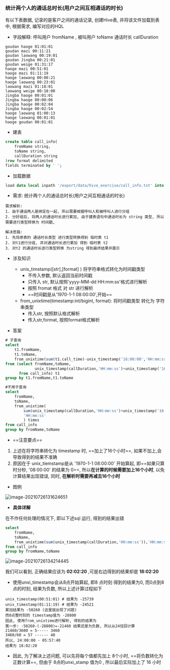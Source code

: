 ### 统计两个人的通话总时长(用户之间互相通话的时长)

有以下表数据, 记录的是客户之间的通话记录, 创建Hive表, 并将该文件加载到表中, 根据需求, 编写对应的HQL

- 字段解释: 呼叫用户 fromName , 被叫用户 toName 通话时长 callDuration

~~~properties
goudan haoge 01:01:01
goudan mazi 00:11:21
goudan laowang 00:19:01
goudan Jingba 00:21:01
goudan weige 01:31:17
haoge mazi 00:51:01
haoge mazi 01:11:19
haoge laowang 00:00:21
haoge laowang 00:23:01
laowang mazi 01:18:01
laowang weige 00:18:00
Jingba haoge 00:01:01
Jingba haoge 00:00:06
Jingba haoge 00:02:04
Jingba haoge 00:02:54
haoge laowang 01:00:13
haoge laowang 00:01:01
haoge goudan 00:01:01
~~~

- 建表

~~~sql
create table call_info(
	fromName string,
    toName string,
    callDuration string
)row format delimited
fields terminated by ' ';
~~~

- 加载数据

~~~sql
load data local inpath '/export/data/hive_exercise/call_info.txt' into table call_info;
~~~

- 需求: 统计两个人的通话总时长(用户之间互相通话的时长)

~~~properties
需求解析:
1. 由于通话两人是绑定在一起, 所以需要根据呼叫人和被呼叫人进行分组
2. 分好组后, 将两人的通话时长进行累加, 由于建表语句中通话时长为 string 类型, 所以需要进行类型转换为 时间戳,

解决思路:
1. 先将原表的 通话时长类型 进行类型转换得到 临时表 t1
2. 对t1进行分组, 并对通话时长进行累加 得到 临时表 t2
3. 对t2 的通话时长进行类型转换 为string 得到最终结果并展示
~~~

- 涉及知识
  - unix_timstamp([str],[format] ) 将字符串格式转化为时间戳类型
    - 不传入参数, 默认返回当前时间戳
    - 只传入 str, 默认按照'yyyy-MM-dd HH:mm:ss'格式进行解析
    - 按照 fromat 格式 对 str 进行解析
    - ==时间戳是从'1970-1-1 08:00:00',开始==
  - from_unixtime(timestamp:int/bigint, format): 将时间戳类型 转化为 字符串类型
    - 传入str, 按照默认格式解析
    - 传入str,format, 按照format格式解析

- 答案

~~~sql
# 子查询
select
    t1.fromName,
    t1.toName,
    from_unixtime(sum(t1.call_time)-unix_timestamp('16:00:00','HH:mm:ss'),'HH:mm:ss') times
from (select fromName,toName,
             unix_timestamp(callDuration,'HH:mm:ss')+unix_timestamp('16:00:00','HH:mm:ss') call_time
      from call_info) t1
group by t1.fromName,t1.toName

#不用子查询
select
    fromName,
    toName,
    from_unixtime(
        sum(unix_timestamp(callDuration,'HH:mm:ss')+unix_timestamp('16:00:00','HH:mm:ss'))-unix_timestamp('16:00:00',"HH:mm:ss"),
        'HH:mm:ss'
        ) times
from call_info
group by fromName,toName
~~~

- ==注意要点==

1. 上述在将字符串转化为 timestamp 时, ==加上了16个小时==, 如果不加上,会导致得到的结果不准确
2. 原因在于 unix_tiemstamp是从 '1970-1-1 08:00:00' 开始算起, 即==如果只算时分秒, '08:00:00' 的结果为 0==, 所以**在计算的时候需要加上16个小时**, 以免计算结果出现错误, 同时, **在解析时需要再减去16个小时**

- 图例

![image-20210726131624651](C:\Users\小白兔\AppData\Roaming\Typora\typora-user-images\image-20210726131624651.png)

- **具体详解**

在不作任何处理的情况下, 即以下述sql 运行, 得到的结果出错

~~~sql
select
    fromName,
    toName,
    from_unixtime(sum(unix_timestamp(callDuration,'HH:mm:ss')),'HH:mm:ss') times
from call_info
group by fromName,toName
~~~

![image-20210726134214445](C:\Users\小白兔\AppData\Roaming\Typora\typora-user-images\image-20210726134214445.png)

我们可以看到, 正确结果应该为 **02:02:20** ,可是右边得到的结果却是 **18:02:20**

- 使用unxi_timestamp会从8点开始算起, 即8 点时刻 得到的结果为0, 而0点到8点的时刻, 结果为负数, 所以上述计算过程如下

~~~properties
unix_timestamp(00:51:01) # 结果为 -25739
unix_timestamp(01:11:19) # 结果为 -24521
累加结果为 -50260 (这里就出现了问题)
而0点整时刻的 timestamp值为 -28800
因此, 使用from_unixtime进行解析, 得到的结果为
第一步: -50260-(-28800)=-21460 结果还是为负数, 所以从24往回计算
21460/3600 = 5----- 3460
3460/60 = 57 ------ 40
所以, 24:00:00 - 05:57:40
结果为 18:02:20
~~~

- 因此, 为了解决上述问题, 可以先将每个值都先加上 8个小时,  ==将负数转化为正数计算==, 但由于 8点的unxi_stamp 值为0 , 所以最后实际加上了 16 小时